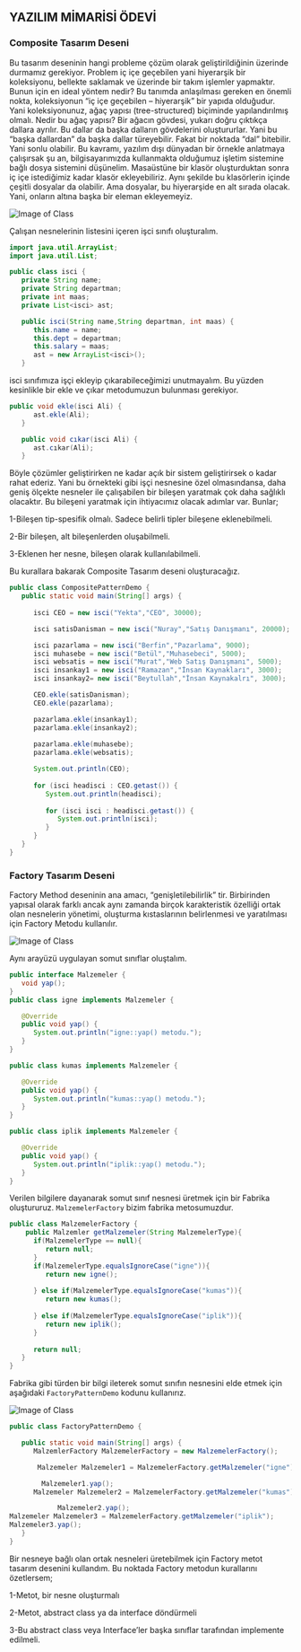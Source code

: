 ## YAZILIM MİMARİSİ ÖDEVİ
### Composite Tasarım Deseni
Bu tasarım deseninin hangi probleme çözüm olarak geliştirildiğinin üzerinde durmamız gerekiyor. Problem iç içe geçebilen yani hiyerarşik bir koleksiyonu, bellekte saklamak ve üzerinde bir takım işlemler yapmaktır. Bunun için en ideal yöntem nedir?
Bu tanımda anlaşılması gereken en önemli nokta, koleksiyonun “iç içe geçebilen – hiyerarşik” bir yapıda olduğudur. Yani koleksiyonunuz, ağaç yapısı (tree-structured) biçiminde yapılandırılmış olmalı. Nedir bu ağaç yapısı? Bir ağacın gövdesi, yukarı doğru çıktıkça dallara ayrılır. Bu dallar da başka dalların gövdelerini oluştururlar. Yani bu “başka dallardan” da başka dallar türeyebilir. Fakat bir noktada “dal” bitebilir. Yani sonlu olabilir.
Bu kavramı, yazılım dışı dünyadan bir örnekle anlatmaya çalışırsak şu an, bilgisayarımızda kullanmakta olduğumuz işletim sistemine bağlı dosya sistemini düşünelim. Masaüstüne bir klasör oluşturduktan sonra iç içe istediğimiz kadar klasör ekleyebiliriz. Aynı şekilde bu klasörlerin içinde çeşitli dosyalar da olabilir. Ama dosyalar, bu hiyerarşide en alt sırada olacak. Yani, onların altına başka bir eleman ekleyemeyiz.

![Image of Class](https://github.com/fatmakzlrmk/Yazilim-Mimarisi-Odev/blob/master/composite.png)


Çalışan nesnelerinin listesini içeren işci sınıfı oluşturalım.
```java
import java.util.ArrayList;
import java.util.List;

public class isci {
   private String name;
   private String departman;
   private int maas;
   private List<isci> ast;

   public isci(String name,String departman, int maas) {
      this.name = name;
      this.dept = departman;
      this.salary = maas;
      ast = new ArrayList<isci>();
   }

```
isci sınıfımıza işçi ekleyip çıkarabileceğimizi unutmayalım. Bu yüzden kesinlikle bir ekle ve çıkar metodumuzun bulunması gerekiyor.

```java
public void ekle(isci Ali) {
      ast.ekle(Ali);
   }

   public void cıkar(isci Ali) {
      ast.cıkar(Ali);
   }
```
Böyle çözümler geliştirirken ne kadar açık bir sistem geliştirirsek o kadar rahat ederiz. Yani bu örnekteki gibi işçi nesnesine özel olmasındansa, daha geniş ölçekte nesneler ile çalışabilen bir bileşen yaratmak çok daha sağlıklı olacaktır. Bu bileşeni yaratmak için ihtiyacımız olacak adımlar var. Bunlar;

1-Bileşen tip-spesifik olmalı. Sadece belirli tipler bileşene eklenebilmeli.

2-Bir bileşen, alt bileşenlerden oluşabilmeli.

3-Eklenen her nesne, bileşen olarak kullanılabilmeli.

Bu kurallara bakarak Composite Tasarım deseni oluşturacağız.
```java
public class CompositePatternDemo {
   public static void main(String[] args) {
   
      isci CEO = new isci("Yekta","CEO", 30000);

      isci satisDanisman = new isci("Nuray","Satış Danışmanı", 20000);

      isci pazarlama = new isci("Berfin","Pazarlama", 9000);
      isci muhasebe = new isci("Betül","Muhasebeci", 5000);
      isci websatis = new isci("Murat","Web Satış Danışmanı", 5000);
      isci insankay1 = new isci("Ramazan","İnsan Kaynakları", 3000);
      isci insankay2= new isci("Beytullah","İnsan Kaynakalrı", 3000);

      CEO.ekle(satisDanisman);
      CEO.ekle(pazarlama);

      pazarlama.ekle(insankay1);
      pazarlama.ekle(insankay2);
      
      pazarlama.ekle(muhasebe);
      pazarlama.ekle(websatis);

      System.out.println(CEO); 
      
      for (isci headisci : CEO.getast()) {
         System.out.println(headisci);
         
         for (isci isci : headisci.getast()) {
            System.out.println(isci);
         }
      }		
   }
}

```

### Factory Tasarım Deseni
Factory Method deseninin ana amacı, “genişletilebilirlik” tir. Birbirinden yapısal olarak farklı ancak aynı zamanda birçok karakteristik özelliği ortak olan nesnelerin yönetimi, oluşturma kıstaslarının belirlenmesi ve yaratılması için Factory Metodu kullanılır.


![Image of Class](https://github.com/fatmakzlrmk/Yazilim-Mimarisi-Odev/blob/master/malzemelerjava.png)

Aynı arayüzü uygulayan somut sınıflar oluştalım.

```java
public interface Malzemeler {
   void yap();
}
public class igne implements Malzemeler {

   @Override
   public void yap() {
      System.out.println("igne::yap() metodu.");
   }
}
```
```java
public class kumas implements Malzemeler {

   @Override
   public void yap() {
      System.out.println("kumas::yap() metodu.");
   }
}
```
```java
public class iplik implements Malzemeler {

   @Override
   public void yap() {
      System.out.println("iplik::yap() metodu.");
   }
}
```

Verilen bilgilere dayanarak somut sınıf nesnesi üretmek için bir Fabrika oluştururuz. `MalzemelerFactory` bizim fabrika metosumuzdur.

```java
public class MalzemelerFactory {
    public Malzemler getMalzemeler(String MalzemelerType){
      if(MalzemelerType == null){
         return null;
      }		
      if(MalzemelerType.equalsIgnoreCase("igne")){
         return new igne();
         
      } else if(MalzemelerType.equalsIgnoreCase("kumas")){
         return new kumas();
         
      } else if(MalzemelerType.equalsIgnoreCase("iplik")){
         return new iplik();
      }
      
      return null;
   }
}
```

Fabrika gibi türden bir bilgi ileterek somut sınıfın nesnesini elde etmek için aşağıdaki `FactoryPatternDemo` kodunu kullanırız.

![Image of Class](https://github.com/fatmakzlrmk/Yazilim-Mimarisi-Odev/blob/master/malzemelerfactory.png)

```java
public class FactoryPatternDemo {

   public static void main(String[] args) {
      MalzemlerFactory MalzemelerFactory = new MalzemelerFactory();

       Malzemeler Malzemeler1 = MalzemelerFactory.getMalzemeler("igne");

        Malzemeler1.yap();
      Malzemeler Malzemeler2 = MalzemelerFactory.getMalzemeler("kumas");

            Malzemeler2.yap();
Malzemeler Malzemeler3 = MalzemelerFactory.getMalzemeler("iplik");
Malzemeler3.yap();
   }
}
```
Bir nesneye bağlı olan ortak nesneleri üretebilmek için Factory metot tasarım desenini kullandım. Bu noktada Factory metodun kurallarını özetlersem;

1-Metot, bir nesne oluşturmalı

2-Metot, abstract class ya da interface döndürmeli

3-Bu abstract class veya Interface’ler başka sınıflar tarafından implemente edilmeli.

